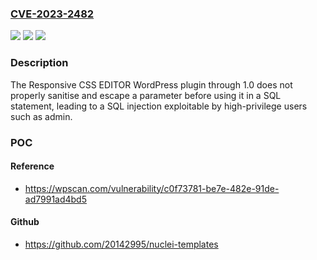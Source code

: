 ### [CVE-2023-2482](https://cve.mitre.org/cgi-bin/cvename.cgi?name=CVE-2023-2482)
![](https://img.shields.io/static/v1?label=Product&message=Responsive%20CSS%20EDITOR&color=blue)
![](https://img.shields.io/static/v1?label=Version&message=n%2Fa&color=blue)
![](https://img.shields.io/static/v1?label=Vulnerability&message=CWE-89%20SQL%20Injection&color=brighgreen)

### Description

The Responsive CSS EDITOR WordPress plugin through 1.0 does not properly sanitise and escape a parameter before using it in a SQL statement, leading to a SQL injection exploitable by high-privilege users such as admin.

### POC

#### Reference
- https://wpscan.com/vulnerability/c0f73781-be7e-482e-91de-ad7991ad4bd5

#### Github
- https://github.com/20142995/nuclei-templates

